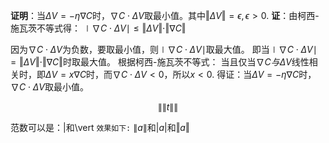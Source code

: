 **证明**：当$\Delta{V}=-\eta\nabla{C}$时，$\nabla{C}\cdot\Delta{V}$取最小值。其中$\Vert{\Delta{V}}\Vert=\epsilon,\epsilon>0$.
**证**：由柯西-施瓦茨不等式得：
$\mid{\nabla{C}\cdot\Delta{V}}\mid\leq\Vert{\Delta{V}}\Vert\cdot\Vert{\nabla{C}}\Vert$

因为$\nabla{C}\cdot\Delta{V}$为负数，要取最小值，则$\mid{\nabla{C}\cdot\Delta{V}}\mid$取最大值。
即当$\mid{\nabla{C}\cdot\Delta{V}}\mid=\Vert{\Delta{V}}\Vert\cdot\Vert{\nabla{C}}\Vert$时取最大值。
根据柯西-施瓦茨不等式：
当且仅当$\nabla{C}与\Delta{V}$线性相关时，即$\Delta{V}=x\nabla{C}$时，而$\nabla{C}\cdot\Delta{V}<0$，所以$x<0$.
得证：当$\Delta{V}=-\eta\nabla{C}$时，$\nabla{C}\cdot\Delta{V}$取最小值。


$$\|\big\|{t}\big\|\|$$

范数可以是：\|和\vert
`效果如下:`
$\|{a}\|$和$\vert{a}\vert$和$\Vert{a}\Vert$


